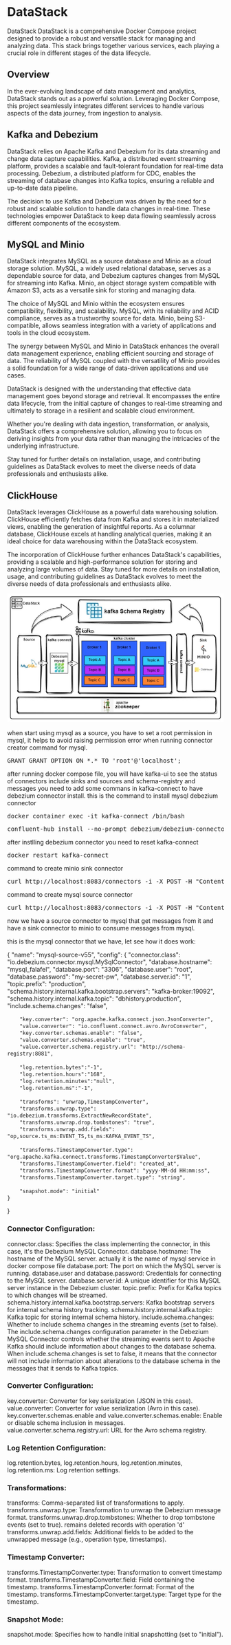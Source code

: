 # DataStack
DataStack
DataStack is a comprehensive Docker Compose project designed to provide a robust and versatile stack for managing and analyzing data. This stack brings together various services, each playing a crucial role in different stages of the data lifecycle.

## Overview
In the ever-evolving landscape of data management and analytics, DataStack stands out as a powerful solution. Leveraging Docker Compose, this project seamlessly integrates different services to handle various aspects of the data journey, from ingestion to analysis.

## Kafka and Debezium
DataStack relies on Apache Kafka and Debezium for its data streaming and change data capture capabilities. Kafka, a distributed event streaming platform, provides a scalable and fault-tolerant foundation for real-time data processing. Debezium, a distributed platform for CDC, enables the streaming of database changes into Kafka topics, ensuring a reliable and up-to-date data pipeline.

The decision to use Kafka and Debezium was driven by the need for a robust and scalable solution to handle data changes in real-time. These technologies empower DataStack to keep data flowing seamlessly across different components of the ecosystem.

## MySQL and Minio
DataStack integrates MySQL as a source database and Minio as a cloud storage solution. MySQL, a widely used relational database, serves as a dependable source for data, and Debezium captures changes from MySQL for streaming into Kafka. Minio, an object storage system compatible with Amazon S3, acts as a versatile sink for storing and managing data.

The choice of MySQL and Minio within the ecosystem ensures compatibility, flexibility, and scalability. MySQL, with its reliability and ACID compliance, serves as a trustworthy source for data. Minio, being S3-compatible, allows seamless integration with a variety of applications and tools in the cloud ecosystem.

The synergy between MySQL and Minio in DataStack enhances the overall data management experience, enabling efficient sourcing and storage of data. The reliability of MySQL coupled with the versatility of Minio provides a solid foundation for a wide range of data-driven applications and use cases.

DataStack is designed with the understanding that effective data management goes beyond storage and retrieval. It encompasses the entire data lifecycle, from the initial capture of changes to real-time streaming and ultimately to storage in a resilient and scalable cloud environment.

Whether you're dealing with data ingestion, transformation, or analysis, DataStack offers a comprehensive solution, allowing you to focus on deriving insights from your data rather than managing the intricacies of the underlying infrastructure.

Stay tuned for further details on installation, usage, and contributing guidelines as DataStack evolves to meet the diverse needs of data professionals and enthusiasts alike.

## ClickHouse
DataStack leverages ClickHouse as a powerful data warehousing solution. ClickHouse efficiently fetches data from Kafka and stores it in materialized views, enabling the generation of insightful reports. As a columnar database, ClickHouse excels at handling analytical queries, making it an ideal choice for data warehousing within the DataStack ecosystem.

The incorporation of ClickHouse further enhances DataStack's capabilities, providing a scalable and high-performance solution for storing and analyzing large volumes of data. Stay tuned for more details on installation, usage, and contributing guidelines as DataStack evolves to meet the diverse needs of data professionals and enthusiasts alike.



![Alt text](https://github.com/RoshaRahimi/DataStack/blob/main/image/datastack-2024-02-01-00-55-Page-1.jpg)




when start using mysql as a source, you have to set a root permission in mysql, it helps to avoid raising permission error when running connector creator command for mysql.

<pre>
GRANT GRANT OPTION ON *.* TO 'root'@'localhost';
</pre>

after running docker compose file, you will have kafka-ui to see the status of connectors include sinks and sources and schema-registry and messages
you need to add some commans in kafka-connect to have debezium connector install. this is the command to install mysql debezium connector

<pre>
docker container exec -it kafka-connect /bin/bash
</pre>

<pre>
confluent-hub install --no-prompt debezium/debezium-connector-mysql:latest
</pre>

after instlling debezium connector you need to reset kafka-connect

<pre>
docker restart kafka-connect
</pre>

command to create minio sink connector

<pre>
curl http://localhost:8083/connectors -i -X POST -H "Content-Type:application/json" -d "@/connectors/minio-sink.properties"
</pre>

command to create mysql source connector

<pre>
curl http://localhost:8083/connectors -i -X POST -H "Content-Type:application/json" -d "@/connectors/mysql-source.properties"
</pre>

now we have a source connector to mysql that get messages from it and have a sink connector to minio to consume messages from mysql.


this is the mysql connector that we have, let see how it does work:

{
    "name": "mysql-source-v55", 
    "config": {
        "connector.class": "io.debezium.connector.mysql.MySqlConnector", 
        "database.hostname": "mysql_falafel", 
        "database.port": "3306", 
        "database.user": "root", 
        "database.password": "my-secret-pw", 
        "database.server.id": "1", 
        "topic.prefix": "production", 
        "schema.history.internal.kafka.bootstrap.servers": "kafka-broker:19092", 
        "schema.history.internal.kafka.topic": "dbhistory.production", 
        "include.schema.changes": "false",

        "key.converter": "org.apache.kafka.connect.json.JsonConverter",
        "value.converter": "io.confluent.connect.avro.AvroConverter",
        "key.converter.schemas.enable": "false",
        "value.converter.schemas.enable": "true",
        "value.converter.schema.registry.url": "http://schema-registry:8081",

        "log.retention.bytes":"-1",
        "log.retention.hours":"168",       
        "log.retention.minutes":"null",
        "log.retention.ms":"-1",
        
        "transforms": "unwrap,TimestampConverter",
        "transforms.unwrap.type": "io.debezium.transforms.ExtractNewRecordState",
        "transforms.unwrap.drop.tombstones": "true",
        "transforms.unwrap.add.fields": "op,source.ts_ms:EVENT_TS,ts_ms:KAFKA_EVENT_TS",

        "transforms.TimestampConverter.type": "org.apache.kafka.connect.transforms.TimestampConverter$Value",
        "transforms.TimestampConverter.field": "created_at",
        "transforms.TimestampConverter.format": "yyyy-MM-dd HH:mm:ss",
        "transforms.TimestampConverter.target.type": "string",

        "snapshot.mode": "initial"
    }
}


### Connector Configuration:

connector.class: Specifies the class implementing the connector, in this case, it's the Debezium MySQL Connector.
database.hostname: The hostname of the MySQL server. actually it is the name of mysql service in docker compose file
database.port: The port on which the MySQL server is running.
database.user and database.password: Credentials for connecting to the MySQL server.
database.server.id: A unique identifier for this MySQL server instance in the Debezium cluster.
topic.prefix: Prefix for Kafka topics to which changes will be streamed.
schema.history.internal.kafka.bootstrap.servers: Kafka bootstrap servers for internal schema history tracking.
schema.history.internal.kafka.topic: Kafka topic for storing internal schema history.
include.schema.changes: Whether to include schema changes in the streaming events (set to false).
The include.schema.changes configuration parameter in the Debezium MySQL Connector controls whether the streaming events sent to Apache Kafka should include information about changes to the database schema. When include.schema.changes is set to false, it means that the connector will not include information about alterations to the database schema in the messages that it sends to Kafka topics.

### Converter Configuration:

key.converter: Converter for key serialization (JSON in this case).
value.converter: Converter for value serialization (Avro in this case).
key.converter.schemas.enable and value.converter.schemas.enable: Enable or disable schema inclusion in messages.
value.converter.schema.registry.url: URL for the Avro schema registry.

### Log Retention Configuration:

log.retention.bytes, log.retention.hours, log.retention.minutes, log.retention.ms: Log retention settings.


### Transformations:

transforms: Comma-separated list of transformations to apply.
transforms.unwrap.type: Transformation to unwrap the Debezium message format.
transforms.unwrap.drop.tombstones: Whether to drop tombstone events (set to true). remains deleted records with operation 'd'
transforms.unwrap.add.fields: Additional fields to be added to the unwrapped message (e.g., operation type, timestamps).

### Timestamp Converter:

transforms.TimestampConverter.type: Transformation to convert timestamp format.
transforms.TimestampConverter.field: Field containing the timestamp.
transforms.TimestampConverter.format: Format of the timestamp.
transforms.TimestampConverter.target.type: Target type for the timestamp.

### Snapshot Mode:

snapshot.mode: Specifies how to handle initial snapshotting (set to "initial").
